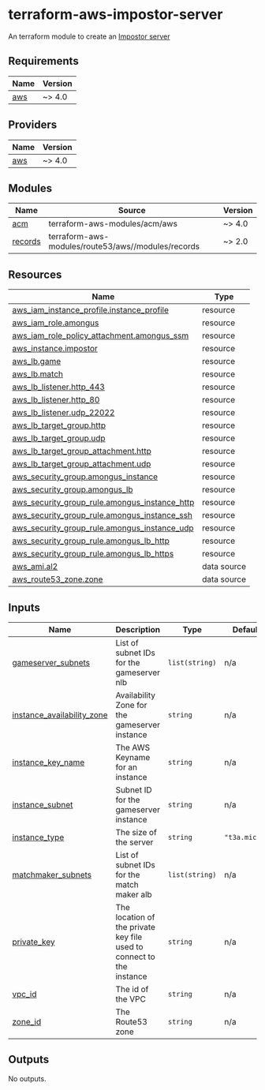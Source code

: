 # terraform-aws-impostor-server
An terraform module to create an [Impostor server](https://github.com/Impostor/Impostor)

<!-- BEGIN_TF_DOCS -->
## Requirements

| Name | Version |
|------|---------|
| <a name="requirement_aws"></a> [aws](#requirement\_aws) | ~> 4.0 |

## Providers

| Name | Version |
|------|---------|
| <a name="provider_aws"></a> [aws](#provider\_aws) | ~> 4.0 |

## Modules

| Name | Source | Version |
|------|--------|---------|
| <a name="module_acm"></a> [acm](#module\_acm) | terraform-aws-modules/acm/aws | ~> 4.0 |
| <a name="module_records"></a> [records](#module\_records) | terraform-aws-modules/route53/aws//modules/records | ~> 2.0 |

## Resources

| Name | Type |
|------|------|
| [aws_iam_instance_profile.instance_profile](https://registry.terraform.io/providers/hashicorp/aws/latest/docs/resources/iam_instance_profile) | resource |
| [aws_iam_role.amongus](https://registry.terraform.io/providers/hashicorp/aws/latest/docs/resources/iam_role) | resource |
| [aws_iam_role_policy_attachment.amongus_ssm](https://registry.terraform.io/providers/hashicorp/aws/latest/docs/resources/iam_role_policy_attachment) | resource |
| [aws_instance.impostor](https://registry.terraform.io/providers/hashicorp/aws/latest/docs/resources/instance) | resource |
| [aws_lb.game](https://registry.terraform.io/providers/hashicorp/aws/latest/docs/resources/lb) | resource |
| [aws_lb.match](https://registry.terraform.io/providers/hashicorp/aws/latest/docs/resources/lb) | resource |
| [aws_lb_listener.http_443](https://registry.terraform.io/providers/hashicorp/aws/latest/docs/resources/lb_listener) | resource |
| [aws_lb_listener.http_80](https://registry.terraform.io/providers/hashicorp/aws/latest/docs/resources/lb_listener) | resource |
| [aws_lb_listener.udp_22022](https://registry.terraform.io/providers/hashicorp/aws/latest/docs/resources/lb_listener) | resource |
| [aws_lb_target_group.http](https://registry.terraform.io/providers/hashicorp/aws/latest/docs/resources/lb_target_group) | resource |
| [aws_lb_target_group.udp](https://registry.terraform.io/providers/hashicorp/aws/latest/docs/resources/lb_target_group) | resource |
| [aws_lb_target_group_attachment.http](https://registry.terraform.io/providers/hashicorp/aws/latest/docs/resources/lb_target_group_attachment) | resource |
| [aws_lb_target_group_attachment.udp](https://registry.terraform.io/providers/hashicorp/aws/latest/docs/resources/lb_target_group_attachment) | resource |
| [aws_security_group.amongus_instance](https://registry.terraform.io/providers/hashicorp/aws/latest/docs/resources/security_group) | resource |
| [aws_security_group.amongus_lb](https://registry.terraform.io/providers/hashicorp/aws/latest/docs/resources/security_group) | resource |
| [aws_security_group_rule.amongus_instance_http](https://registry.terraform.io/providers/hashicorp/aws/latest/docs/resources/security_group_rule) | resource |
| [aws_security_group_rule.amongus_instance_ssh](https://registry.terraform.io/providers/hashicorp/aws/latest/docs/resources/security_group_rule) | resource |
| [aws_security_group_rule.amongus_instance_udp](https://registry.terraform.io/providers/hashicorp/aws/latest/docs/resources/security_group_rule) | resource |
| [aws_security_group_rule.amongus_lb_http](https://registry.terraform.io/providers/hashicorp/aws/latest/docs/resources/security_group_rule) | resource |
| [aws_security_group_rule.amongus_lb_https](https://registry.terraform.io/providers/hashicorp/aws/latest/docs/resources/security_group_rule) | resource |
| [aws_ami.al2](https://registry.terraform.io/providers/hashicorp/aws/latest/docs/data-sources/ami) | data source |
| [aws_route53_zone.zone](https://registry.terraform.io/providers/hashicorp/aws/latest/docs/data-sources/route53_zone) | data source |

## Inputs

| Name | Description | Type | Default | Required |
|------|-------------|------|---------|:--------:|
| <a name="input_gameserver_subnets"></a> [gameserver\_subnets](#input\_gameserver\_subnets) | List of subnet IDs for the gameserver nlb | `list(string)` | n/a | yes |
| <a name="input_instance_availability_zone"></a> [instance\_availability\_zone](#input\_instance\_availability\_zone) | Availability Zone for the gameserver instance | `string` | n/a | yes |
| <a name="input_instance_key_name"></a> [instance\_key\_name](#input\_instance\_key\_name) | The AWS Keyname for an instance | `string` | n/a | yes |
| <a name="input_instance_subnet"></a> [instance\_subnet](#input\_instance\_subnet) | Subnet ID for the gameserver instance | `string` | n/a | yes |
| <a name="input_instance_type"></a> [instance\_type](#input\_instance\_type) | The size of the server | `string` | `"t3a.micro"` | no |
| <a name="input_matchmaker_subnets"></a> [matchmaker\_subnets](#input\_matchmaker\_subnets) | List of subnet IDs for the match maker alb | `list(string)` | n/a | yes |
| <a name="input_private_key"></a> [private\_key](#input\_private\_key) | The location of the private key file used to connect to the instance | `string` | n/a | yes |
| <a name="input_vpc_id"></a> [vpc\_id](#input\_vpc\_id) | The id of the VPC | `string` | n/a | yes |
| <a name="input_zone_id"></a> [zone\_id](#input\_zone\_id) | The Route53 zone | `string` | n/a | yes |

## Outputs

No outputs.
<!-- END_TF_DOCS -->

